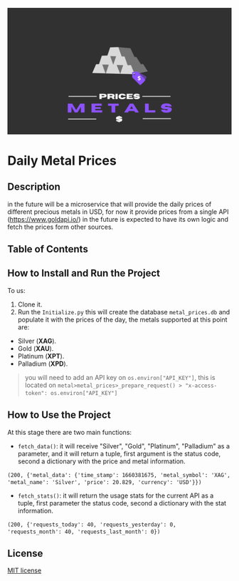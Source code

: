 ![Logo_metal_prices](Metal_prices.png)
# Daily Metal Prices
## Description
in the future will be a microservice that will provide the daily prices of different precious metals in USD, for now it provide prices from a single API (https://www.goldapi.io/) in the future is expected to have its own logic and fetch the prices form other sources. 

## Table of Contents

## How to Install and Run the Project
To us: 
1.  Clone it.
2. Run the `Initialize.py` this will create the database `metal_prices.db` and populate it with the prices of the day, the metals supported at this point are: 

* Silver (**XAG**).
* Gold (**XAU**).
* Platinum (**XPT**).
* Palladium (**XPD**).

> you will need to add an API key on `os.environ["API_KEY"]`, this is located on `metal>metal_prices>_prepare_request() > "x-access-token": os.environ["API_KEY"]`

## How to Use the Project

At this stage there are two main functions:
* `fetch_data()`: it will receive "Silver", "Gold", "Platinum", "Palladium" as a parameter, and it will return a tuple, first argument is the status code, second a dictionary with the price and metal information.
````commandline
(200, {'metal_data': {'time_stamp': 1660381675, 'metal_symbol': 'XAG', 'metal_name': 'Silver', 'price': 20.829, 'currency': 'USD'}})
````
* `fetch_stats()`: it will return the usage stats for the current API as a tuple, first parameter the status code, second a dictionary with the stat information.

```commandline
(200, {'requests_today': 40, 'requests_yesterday': 0, 'requests_month': 40, 'requests_last_month': 0})
```

## License  
[MIT license](LICENSE)